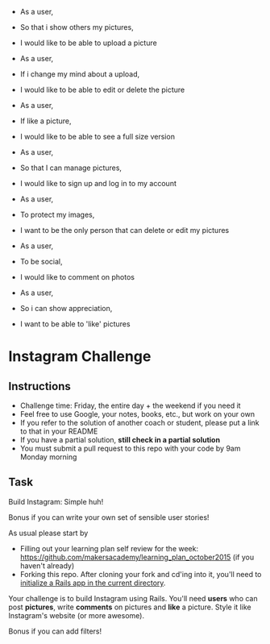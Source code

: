 
* As a user,
* So that i show others my pictures,
* I would like to be able to upload a picture

* As a user,
* If i change my mind about a upload,
* I would like to be able to edit or delete the picture

* As a user,
* If like a picture,
* I would like to be able to see a full size version

* As a user,
* So that I can manage pictures,
* I would like to sign up and log in to my account

* As a user,
* To protect my images,
* I want to be the only person that can delete or edit my pictures

* As a user,
* To be social,
* I would like to comment on photos

* As a user,
* So i can show appreciation,
* I want to be able to 'like' pictures

Instagram Challenge
===================

Instructions
-------
* Challenge time: Friday, the entire day + the weekend if you need it
* Feel free to use Google, your notes, books, etc., but work on your own
* If you refer to the solution of another coach or student, please put a link to that in your README
* If you have a partial solution, **still check in a partial solution**
* You must submit a pull request to this repo with your code by 9am Monday morning

Task
-----

Build Instagram: Simple huh!

Bonus if you can write your own set of sensible user stories!

As usual please start by

* Filling out your learning plan self review for the week: https://github.com/makersacademy/learning_plan_october2015 (if you haven't already)
* Forking this repo. After cloning your fork and cd'ing into it, you'll need to [initialize a Rails app in the current directory](http://blog.jasonmeridth.com/posts/create-rails-application-in-current-directory/).

Your challenge is to build Instagram using Rails. You'll need **users** who can post **pictures**, write **comments** on pictures and **like** a picture. Style it like Instagram's website (or more awesome).

Bonus if you can add filters!
